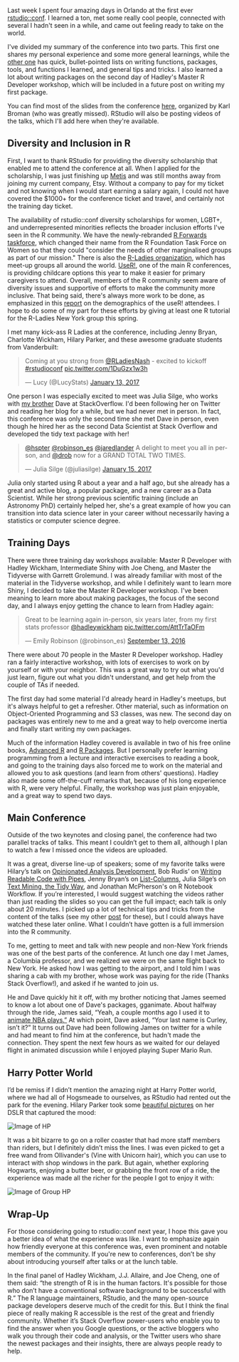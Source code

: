 Last week I spent four amazing days in Orlando at the first ever [rstudio::conf](https://www.rstudio.com/conference/). I learned a ton, met some really cool people, connected with several I hadn't seen in a while, and came out feeling ready to take on the world.

I've divided my summary of the conference into two parts. This first one shares my personal experience and some more general learnings, while the [other one](https://robinsones.github.io/RStudio-Conference-Tips-and-Tricks/) has quick, bullet-pointed lists on writing functions, packages, tools, and functions I learned, and general tips and tricks. I also learned a lot about writing packages on the second day of Hadley's Master R Developer workshop, which will be included in a future post on writing my first package.

You can find most of the slides from the conference [here](https://github.com/kbroman/RStudioConf2017Slides), organized by Karl Broman (who was greatly missed). RStudio will also be posting videos of the talks, which I'll add here when they're available. 

## Diversity and Inclusion in R

First, I want to thank RStudio for providing the diversity scholarship that enabled me to attend the conference at all. When I applied for the scholarship, I was just finishing up [Metis](http://www.thisismetis.com/data-science-bootcamps) and was still months away from joining my current company, Etsy. Without a company to pay for my ticket and not knowing when I would start earning a salary again, I could not have covered the $1000+ for the conference ticket and travel, and certainly not the training day ticket.

The availability of rstudio::conf diversity scholarships for women, LGBT+, and underrepresented minorities reflects the broader inclusion efforts I've seen in the R community. We have the newly-rebranded [R Forwards taskforce](http://forwards.github.io/), which changed their name from the R Foundation Task Force on Women so that they could "consider the needs of other marginalised groups as part of our mission." There is also the [R-Ladies organization](https://rladies.org/), which has meet-up groups all around the world. [UseR!](http://www.user2017.brussels/), one of the main R conferences, is providing childcare options this year to make it easier for primary caregivers to attend. Overall, members of the R community seem aware of diversity issues and supportive of efforts to make the community more inclusive. That being said, there's always more work to be done, as emphasized in this [report](https://forwards.github.io/blog/2017/01/13/mapping-users/) on the demographics of the useR! attendees. I hope to do some of my part for these efforts by giving at least one R tutorial for the R-Ladies New York group this spring. 

I met many kick-ass R Ladies at the conference, including Jenny Bryan, Charlotte Wickham, Hilary Parker, and these awesome graduate students from Vanderbuilt: 

<blockquote class="twitter-tweet" data-lang="en"><p lang="en" dir="ltr">Coming at you strong from <a href="https://twitter.com/RLadiesNash">@RLadiesNash</a> - excited to kickoff <a href="https://twitter.com/hashtag/rstudioconf?src=hash">#rstudioconf</a> <a href="https://t.co/1DuGzx1w3h">pic.twitter.com/1DuGzx1w3h</a></p>&mdash; Lucy (@LucyStats) <a href="https://twitter.com/LucyStats/status/819909032626503680">January 13, 2017</a></blockquote>
<script async src="//platform.twitter.com/widgets.js" charset="utf-8"></script>

One person I was especially excited to meet was Julia Silge, who works with [my brother](varianceexplained.org) Dave at StackOverflow. I'd been following her on Twitter and reading her blog for a while, but we had never met in person. In fact, this conference was only the second time she met Dave in person, even though he hired her as the second Data Scientist at Stack Overflow and developed the tidy text package with her! 

<blockquote class="twitter-tweet" data-lang="en"><p lang="en" dir="ltr"><a href="https://twitter.com/hspter">@hspter</a> <a href="https://twitter.com/robinson_es">@robinson_es</a> <a href="https://twitter.com/jaredlander">@jaredlander</a> A delight to meet you all in person, and <a href="https://twitter.com/drob">@drob</a> now for a GRAND TOTAL TWO TIMES.</p>&mdash; Julia Silge (@juliasilge) <a href="https://twitter.com/juliasilge/status/820493101303271429">January 15, 2017</a></blockquote>
<script async src="https://platform.twitter.com/widgets.js" charset="utf-8"></script>

Julia only started using R about a year and a half ago, but she already has a great and active blog, a popular package, and a new career as a Data Scientist. While her strong previous scientific training (include an Astronomy PhD) certainly helped her, she's a great example of how you can transition into data science later in your career without necessarily having a statistics or computer science degree.

## Training Days

There were three training day workshops available: Master R Developer with Hadley Wickham, Intermediate Shiny with Joe Cheng, and Master the Tidyverse with Garrett Grolemund. I was already familiar with most of the material in the Tidyverse workshop, and while I definitely want to learn more Shiny, I decided to take the Master R Developer workshop. I've been meaning to learn more about making packages, the focus of the second day, and I always enjoy getting the chance to learn from Hadley again: 

<blockquote class="twitter-tweet" data-lang="en"><p lang="en" dir="ltr">Great to be learning again in-person, six years later, from my first stats professor <a href="https://twitter.com/hadleywickham">@hadleywickham</a> <a href="https://t.co/AttTrTaOFm">pic.twitter.com/AttTrTaOFm</a></p>&mdash; Emily Robinson (@robinson_es) <a href="https://twitter.com/robinson_es/status/775838513543675904">September 13, 2016</a></blockquote>
<script async src="https://platform.twitter.com/widgets.js" charset="utf-8"></script>

There were about 70 people in the Master R Developer workshop. Hadley ran a fairly interactive workshop, with lots of exercises to work on by yourself or with your neighbor. This was a great way to try out what you'd just learn, figure out what you didn't understand, and get help from the couple of TAs if needed. 

The first day had some material I'd already heard in Hadley's meetups, but it's always helpful to get a refresher. Other material, such as information on Object-Oriented Programming and S3 classes, was new. The second day on packages was entirely new to me and a great way to help overcome inertia and finally start writing my own packages. 

Much of the information Hadley covered is available in two of his free online books, [Advanced R](http://adv-r.had.co.nz/) and [R Packages](http://r-pkgs.had.co.nz/). But I personally prefer learning programming from a lecture and interactive exercises to reading a book, and going to the training days also forced me to work on the material and allowed you to ask questions (and learn from others' questions). Hadley also made some off-the-cuff remarks that, because of his long experience with R, were very helpful. Finally, the workshop was just plain enjoyable, and a great way to spend two days. 

## Main Conference 

Outside of the two keynotes and closing panel, the conference had two parallel tracks of talks. This meant I couldn’t get to them all, although I plan to watch a few I missed once the videos are uploaded.

It was a great, diverse line-up of speakers; some of my favorite talks were Hilary’s talk on [Opinionated Analysis Development](http://www.slideshare.net/hilaryparker/opinionated-analysis-development), Bob Rudis’ on [Writing Readable Code with Pipes](https://github.com/hrbrmstr/rstudioconf2017#readme), Jenny Bryan’s on [List-Columns](https://speakerdeck.com/jennybc/putting-square-pegs-in-round-holes-using-list-cols-in-your-dataframe), Julia Silge’s on [Text Mining, the Tidy Way](https://speakerdeck.com/juliasilge/text-mining-the-tidy-way), and Jonathan McPherson's on R Notebook Workflow. If you’re interested, I would suggest watching the videos rather than just reading the slides so you can get the full impact; each talk is only about 20 minutes. I picked up a lot of technical tips and tricks from the content of the talks (see my other [post](https://robinsones.github.io/RStudio-Conference-Tips-and-Tricks/) for these), but I could always have watched these later online. What I couldn’t have gotten is a full immersion into the R community. 

To me, getting to meet and talk with new people and non-New York friends was one of the best parts of the conference. At lunch one day I met James, a Columbia professor, and we realized we were on the same flight back to New York. He asked how I was getting to the airport, and I told him I was sharing a cab with my brother, whose work was paying for the ride (Thanks Stack Overflow!), and asked if he wanted to join us. 

He and Dave quickly hit it off, with my brother noticing that James seemed to know a lot about one of Dave's packages, gganimate. About halfway through the ride, James said, “Yeah, a couple months ago I used it to [animate NBA plays.”](https://twitter.com/revodavid/status/771747696617160704) At which point, Dave asked, “Your last name is Curley, isn’t it?” It turns out Dave had been following James on twitter for a while and had meant to find him at the conference, but hadn't made the connection. They spent the next few hours as we waited for our delayed flight in animated discussion while I enjoyed playing Super Mario Run. 

## Harry Potter World

I’d be remiss if I didn’t mention the amazing night at Harry Potter world, where we had all of Hogsmeade to ourselves, as RStudio had rented out the park for the evening. Hilary Parker took some [beautiful pictures](https://photos.google.com/share/AF1QipOe6Ypp_WLkOcBJQzxXhOY2RNelv8w57eR285pZuDvBxedg1liRCvaijNJsqgLeWw?key=WFNTVUNyRnlsOTlaVkpqS1pibFFhUE82MlVBTnVB) on her DSLR that captured the mood: 

![Image of HP](http://robinsones.github.io/images/HP_image1.JPG)

It was a bit bizarre to go on a roller coaster that had more staff members than riders, but I definitely didn’t miss the lines. I was even picked to get a free wand from Ollivander's (Vine with Unicorn hair), which you can use to interact with shop windows in the park. But again, whether exploring Hogwarts, enjoying a butter beer, or grabbing the front row of a ride, the experience was made all the richer for the people I got to enjoy it with: 

![Image of Group HP](http://robinsones.github.io/images/Group_HP_pic.JPG)


## Wrap-Up

For those considering going to rstudio::conf next year, I hope this gave you a better idea of what the experience was like. I want to emphasize again how friendly everyone at this conference was, even prominent and notable members of the community. If you're new to conferences, don’t be shy about introducing yourself after talks or at the lunch table. 

In the final panel of Hadley Wickham, J.J. Allaire, and Joe Cheng, one of them said: “the strength of R is in the human factors. It's possible for those who don’t have a conventional software background to be successful with R.” The R language maintainers, RStudio, and the many open-source package developers deserve much of the credit for this. But I think the final piece of really making R accessible is the rest of the great and friendly community. Whether it’s Stack Overflow power-users who enable you to find the answer when you Google questions, or the active bloggers who walk you through their code and analysis, or the Twitter users who share the newest packages and their insights, there are always people ready to help.
